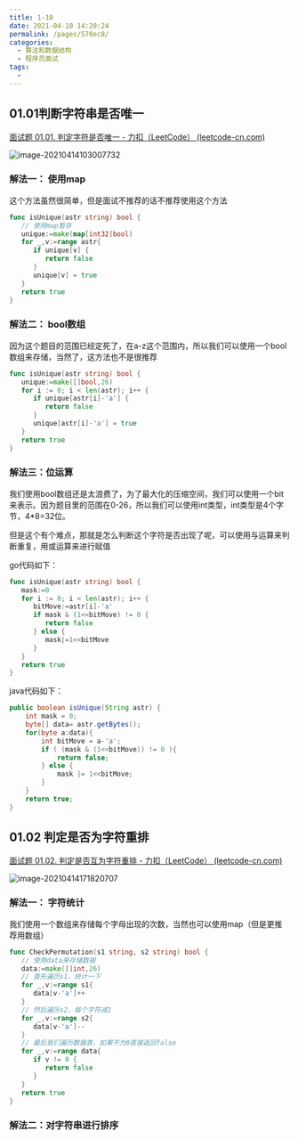 ```yaml
---
title: 1-10
date: 2021-04-10 14:20:24
permalink: /pages/570ec8/
categories:
  - 算法和数据结构
  - 程序员面试
tags:
  - 
---
```


## 01.01判断字符串是否唯一

[面试题 01.01. 判定字符是否唯一 - 力扣（LeetCode） (leetcode-cn.com)](https://leetcode-cn.com/problems/is-unique-lcci/)

![image-20210414103007732](https://img.xiaoyou66.com/2021/04/14/c4b0a5030bb6b.png)

### 解法一： 使用map

这个方法虽然很简单，但是面试不推荐的话不推荐使用这个方法

```go
func isUnique(astr string) bool {
   // 使用map暂存
   unique:=make(map[int32]bool)
   for _,v:=range astr{
      if unique[v] {
         return false
      }
      unique[v] = true
   }
   return true
}
```

### 解法二： bool数组

因为这个题目的范围已经定死了，在a-z这个范围内，所以我们可以使用一个bool数组来存储，当然了，这方法也不是很推荐

```go
func isUnique(astr string) bool {
   unique:=make([]bool,26)
   for i := 0; i < len(astr); i++ {
      if unique[astr[i]-'a'] {
         return false
      }
      unique[astr[i]-'a'] = true
   }
   return true
}
```

### 解法三：位运算

我们使用bool数组还是太浪费了，为了最大化的压缩空间，我们可以使用一个bit来表示。因为题目里的范围在0-26，所以我们可以使用int类型，int类型是4个字节，4*8=32位。

但是这个有个难点，那就是怎么判断这个字符是否出现了呢，可以使用与运算来判断重复，用或运算来进行赋值

go代码如下：

```go
func isUnique(astr string) bool {
   mask:=0
   for i := 0; i < len(astr); i++ {
      bitMove:=astr[i]-'a'
      if mask & (1<<bitMove) != 0 {
         return false
      } else {
         mask|=1<<bitMove
      }
   }
   return true
}
```

java代码如下：

```java
public boolean isUnique(String astr) {
    int mask = 0;
    byte[] data= astr.getBytes();
    for(byte a:data){
        int bitMove = a-'a';
        if ( (mask & (1<<bitMove)) != 0 ){
            return false;
        } else {
            mask |= 1<<bitMove;
        }
    }
    return true;
}
```

## 01.02 判定是否为字符重排

[面试题 01.02. 判定是否互为字符重排 - 力扣（LeetCode） (leetcode-cn.com)](https://leetcode-cn.com/problems/check-permutation-lcci/)

![image-20210414171820707](https://img.xiaoyou66.com/2021/04/14/259cb70f7da0e.png)

### 解法一： 字符统计

我们使用一个数组来存储每个字母出现的次数，当然也可以使用map（但是更推荐用数组）

```go
func CheckPermutation(s1 string, s2 string) bool {
   // 使用data来存储数据
   data:=make([]int,26)
   // 首先遍历s1，统计一下
   for _,v:=range s1{
      data[v-'a']++
   }
   // 然后遍历s2，每个字符减1
   for _,v:=range s2{
      data[v-'a']--
   }
   // 最后我们遍历数据表，如果不为0直接返回false
   for _,v:=range data{
      if v != 0 {
         return false
      }
   }
   return true
}
```

### 解法二：对字符串进行排序

